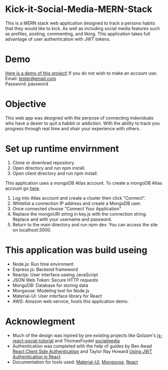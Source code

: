 # Kick-it-Social-Media-MERN-Stack

This is a MERN stack web application designed to track a persons habits that they would like to kick. As well as including social media features such as profiles, posting, commenting, and liking. This application takes full advantage of user authentication with JWT tokens.

# Demo
[Here is a demo of this project!](http://ec2-100-25-191-107.compute-1.amazonaws.com:3000/login)
If you do not wish to make an account use:
<br/>
Email: tester@email.com
<br/>
Password: password

# Objective

This web app was designed with the perpose of connecting indeviduals who have a desier to quit a habbit or addiction. With the ability to track you progress through real time and shair your experience with others.

# Set up runtime envirnment

1. Clone or download repository.
2. Open directory and run npm install.
3. Open client directory and run npm install.

This application uses a mongoDB Atlas account. To create a mongoDB Atlas account go [here](https://www.mongodb.com/cloud/atlas#:~:text=MongoDB%20Atlas%20is%20the%20global,data%20security%20and%20privacy%20standards.).

1. Log into Atlas account and create a cluster then click "Connect".
2. Whitelist a connection IP address and create a MongoDB user.
3. Once connected choose "Connect Your Application"
4. Replace the mongoURI string in key.js with the connection string. Replace <user> and <password> with your username and password.
5. Return to the main directory and run npm dev. You can access the site on localhost:3000.

# This application was build useing

- Node.js: Run time envirnment
- Express.js: Backend frameword
- Reactjs: User interface useing JavaScript
- JSON Web Token: Secure HTTP requests
- MongoDB: Database for storing data
- Mongoose: Modeling tool for Node.js
- Material-UI: User interface library for React
- AWS: Amazon web service, hosts this application demo.

# Acknowlegment

- Much of the design was inpired by pre existing projects like Qolzam's
  [js-react-social-tutorial](https://github.com/Qolzam/js-react-social-tutorial) and ThomasFoydel [socialmedia](https://github.com/ThomasFoydel/socialmedia)
- Authentication was completed with the help of guides by
  Ben Awad [React Client Side Authentication](https://www.youtube.com/watch?v=oRL-pttfNSc) and Taylor Ray Howard [Using JWT Authentication in React](https://www.youtube.com/watch?v=Nq9RmAB9eag)
- Documentation for tools used: [Material-UI](https://material-ui.com/), [Mongoose](https://mongoosejs.com/), [React](https://reactjs.org/)
